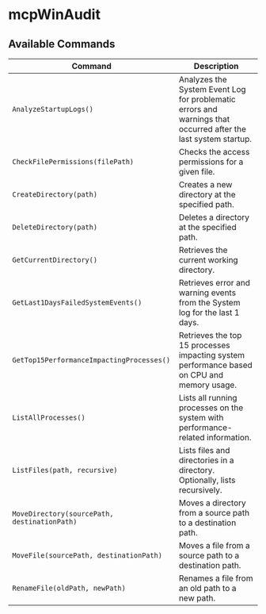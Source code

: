 # mcpWinAudit

## Available Commands

| Command | Description |
|---|---|
| `AnalyzeStartupLogs()` | Analyzes the System Event Log for problematic errors and warnings that occurred after the last system startup. |
| `CheckFilePermissions(filePath)` | Checks the access permissions for a given file. |
| `CreateDirectory(path)` | Creates a new directory at the specified path. |
| `DeleteDirectory(path)` | Deletes a directory at the specified path. |
| `GetCurrentDirectory()` | Retrieves the current working directory. |
| `GetLast1DaysFailedSystemEvents()` | Retrieves error and warning events from the System log for the last 1 days. |
| `GetTop15PerformanceImpactingProcesses()` | Retrieves the top 15 processes impacting system performance based on CPU and memory usage. |
| `ListAllProcesses()` | Lists all running processes on the system with performance-related information. |
| `ListFiles(path, recursive)` | Lists files and directories in a directory. Optionally, lists recursively. |
| `MoveDirectory(sourcePath, destinationPath)` | Moves a directory from a source path to a destination path. |
| `MoveFile(sourcePath, destinationPath)` | Moves a file from a source path to a destination path. |
| `RenameFile(oldPath, newPath)` | Renames a file from an old path to a new path. |
